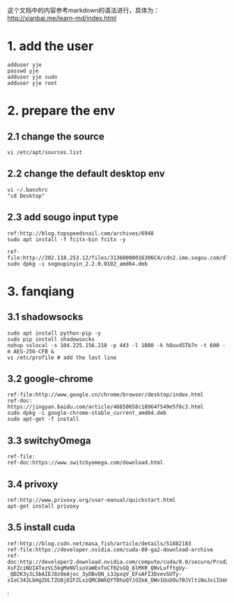 这个文档中的内容参考markdown的语法进行，具体为：http://xianbai.me/learn-md/index.html

# 1. add the user
	adduser yje 
	passwd yje 
	adduser yje sudo
	adduser yje root
# 2. prepare the env
## 2.1 change the source 
	vi /etc/apt/sources.list
## 2.2 change the default desktop env
	vi ~/.banshrc 
	"cd Desktop"
## 2.3 add sougo input type
	ref:http://blog.topspeedsnail.com/archives/6948
	sudo apt install -f fcitx-bin fcitx -y
	
	ref-file:http://202.118.253.12/files/31360000016306C4/cdn2.ime.sogou.com/dl/index/1509619794/sogoupinyin_2.2.0.0102_amd64.deb	
	sudo dpkg -i sogoupinyin_2.2.0.0102_amd64.deb

# 3. fanqiang
## 3.1 shadowsocks
	sudo apt install python-pip -y 
	sudo pip install shadowsocks
	nohup sslocal -s 104.225.156.218 -p 443 -l 1080 -k hOuvdSTb7n -t 600 -m AES-256-CFB &
	vi /etc/profile # add the last line 
## 3.2 google-chrome
	ref-file:http://www.google.cn/chrome/browser/desktop/index.html
	ref-doc: https://jingyan.baidu.com/article/46650658c18964f549e5f8c3.html
	sudo dpkg -i google-chrome-stable_current_amd64.deb
	sudo apt-get -f install
## 3.3 switchyOmega
	ref-file:
	ref-doc:https://www.switchyomega.com/download.html
## 3.4 privoxy
	ref:http://www.privoxy.org/user-manual/quickstart.html	
	apt-get install privoxy
## 3.5 install cuda
	ref:http://blog.csdn.net/masa_fish/article/details/51882183
	ref-file:https://developer.nvidia.com/cuda-80-ga2-download-archive
	ref-doc:http://developer2.download.nvidia.com/compute/cuda/8.0/secure/Prod2/docs/sidebar/CUDA_Installation_Guide_Linux.pdf?XsFZciNUIATezVL5kgMeNVlsoVaWExToCf02sGQ_6lMXR_QNvLufftgUy-_QD2K3yJL5bAIEJ8z0eAjoc_3yDBvQN_i3JpxqV_EFxAFI3DvevSUTy-xIoC342LbHgZULTZU8jD2FZLxzQMC8WkQYT0hoQYJdZeA_DWv1UuUOu70JVltiNuJviIUe6Q


:
